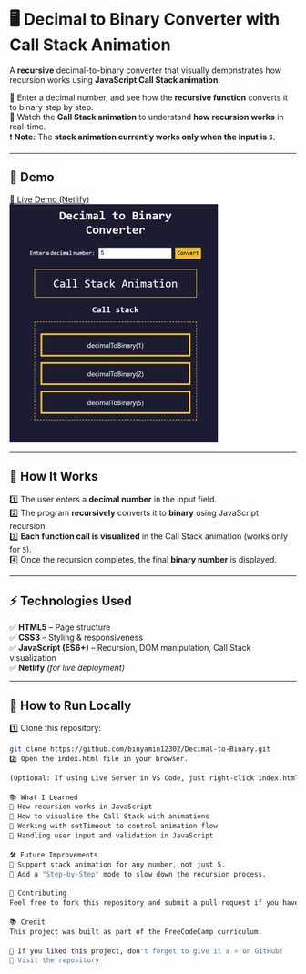 # 🖥️ Decimal to Binary Converter with Call Stack Animation

A **recursive** decimal-to-binary converter that visually demonstrates how recursion works using **JavaScript Call Stack animation**.

🔹 Enter a decimal number, and see how the **recursive function** converts it to binary step by step.  
🔹 Watch the **Call Stack animation** to understand **how recursion works** in real-time.  
❗ **Note:** The **stack animation currently works only when the input is `5`**.

---

## 📸 **Demo**
[🔗 Live Demo (Netlify)](https://dapper-brioche-d4a319.netlify.app/) 
![Binary Animation](screenshot.png.jpeg)

---

## 🎯 **How It Works**
1️⃣ The user enters a **decimal number** in the input field.  
2️⃣ The program **recursively** converts it to **binary** using JavaScript recursion.  
3️⃣ **Each function call is visualized** in the Call Stack animation (works only for `5`).  
4️⃣ Once the recursion completes, the final **binary number** is displayed.  

---

## ⚡ **Technologies Used**
✅ **HTML5** – Page structure  
✅ **CSS3** – Styling & responsiveness  
✅ **JavaScript (ES6+)** – Recursion, DOM manipulation, Call Stack visualization  
✅ **Netlify** *(for live deployment)*  

---

## 🚀 **How to Run Locally**
1️⃣ Clone this repository:
```sh
git clone https://github.com/binyamin12302/Decimal-to-Binary.git
2️⃣ Open the index.html file in your browser.

(Optional: If using Live Server in VS Code, just right-click index.html and select "Open with Live Server")

📚 What I Learned
🔹 How recursion works in JavaScript
🔹 How to visualize the Call Stack with animations
🔹 Working with setTimeout to control animation flow
🔹 Handling user input and validation in JavaScript

🛠️ Future Improvements
📌 Support stack animation for any number, not just 5.
📌 Add a "Step-by-Step" mode to slow down the recursion process.

🤝 Contributing
Feel free to fork this repository and submit a pull request if you have improvements! 🚀

📚 Credit
This project was built as part of the FreeCodeCamp curriculum.

🎯 If you liked this project, don't forget to give it a ⭐ on GitHub!
🔗 Visit the repository
